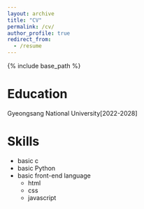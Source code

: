 ```yaml
---
layout: archive
title: "CV"
permalink: /cv/
author_profile: true
redirect_from:
  - /resume
---
```


{% include base_path %}

Education
======
 Gyeongsang National University[2022-2028]
 
  
Skills
======
* basic c
* basic Python
* basic front-end language
  * html
  * css
  * javascript
